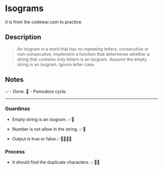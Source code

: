 # Isograms

It is from the codewar.com to practice.

## Description

> An isogram is a word that has no repeating letters, consecutive or non-consecutive. Implement a function that determines whether a string that contains only letters is an isogram. Assume the empty string is an isogram. Ignore letter case.

## Notes

 ✅ - Done.
 🍅 - Pomodoro cycle.

---

### Guardinas

- Empty string is an isogram. ✅🍅

- Number is not allow in the string. ✅🍅

- Output is true or false.✅🍅🍅🍅🍅

### Process

- It should find the duplicate characters. ✅🍅🍅
